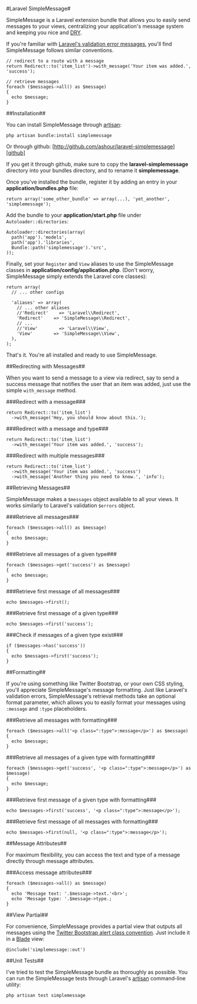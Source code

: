 #Laravel SimpleMessage#

SimpleMessage is a Laravel extension bundle that allows you to easily send messages to your views, centralizing your application's message system and keeping you nice and [DRY][dry].

[dry]: http://en.wikipedia.org/wiki/Don't_repeat_yourself "Don't Repeat Yourself"

If you're familiar with [Laravel's validation error messages][validation], you'll find SimpleMessage follows similar conventions.

[validation]: http://laravel.com/docs/validation#retrieving-error-messages

    // redirect to a route with a message
    return Redirect::to('item_list')->with_message('Your item was added.', 'success');

    // retrieve messages
    foreach ($messages->all() as $message)
    {
      echo $message;
    }

##Installation##

You can install SimpleMessage through [artisan][art-install]:

[art-install]: http://laravel.com/docs/bundles#installing-bundles

    php artisan bundle:install simplemessage

Or through github: [http://github.com/ashour/laravel-simplemessage][github]

[github]: http://github.com/ashour/laravel-simplemessage

If you get it through github, make sure to copy the **laravel-simplemessage** directory into your bundles directory, and to rename it **simplemessage**.

Once you've installed the bundle, register it by adding an entry in your **application/bundles.php** file:

    return array('some_other_bundle' => array(...), 'yet_another', 'simplemessage');

Add the bundle to your **application/start.php** file under `Autoloader::directories`:

    Autoloader::directories(array(
      path('app').'models',
      path('app').'libraries',
      Bundle::path('simplemessage').'src',
    ));

Finally, set your `Register` and `View` aliases to use the SimpleMessage classes in **application/config/application.php**. (Don't worry, SimpleMessage simply extends the Laravel core classes):

    return array(
      // ... other configs

      'aliases' => array(
        // ... other aliases
        //'Redirect'    => 'Laravel\\Redirect',
        'Redirect'    => 'SimpleMessage\\Redirect',
        // ...
        //'View'        => 'Laravel\\View',
        'View'        => 'SimpleMessage\\View',
      ),
    );

That's it. You're all installed and ready to use SimpleMessage.

##Redirecting with Messages##

When you want to send a message to a view via redirect, say to send a success message that notifies the user that an item was added, just use the simple `with_message` method.

###Redirect with a message###

    return Redirect::to('item_list')
      ->with_message('Hey, you should know about this.');

###Redirect with a message and type###

    return Redirect::to('item_list')
      ->with_message('Your item was added.', 'success');

###Redirect with multiple messages###

    return Redirect::to('item_list')
      ->with_message('Your item was added.', 'success')
      ->with_message('Another thing you need to know.', 'info');

##Retrieving Messages##

SimpleMessage makes a `$messages` object available to all your views. It works similarly to Laravel's validation `$errors` object.

###Retrieve all messages###

    foreach ($messages->all() as $message)
    {
      echo $message;
    }

###Retrieve all messages of a given type###
  
    foreach ($messages->get('success') as $message)
    {
      echo $message;
    }
  
###Retrieve first message of all messages###

    echo $messages->first();

###Retrieve first message of a given type###

    echo $messages->first('success');

###Check if messages of a given type exist###

    if ($messages->has('success'))
    {
      echo $messages->first('success');
    }

##Formatting##

If you're using something like Twitter Bootstrap, or your own CSS styling, you'll appreciate SimpleMessage's message formatting. Just like Laravel's validation errors, SimpleMessage's retrieval methods take an optional format parameter, which allows you to easily format your messages using `:message` and `:type` placeholders.

###Retrieve all messages with formatting###

    foreach ($messages->all('<p class=":type">:message</p>') as $message)
    {
      echo $message;
    }

###Retrieve all messages of a given type with formatting###

    foreach ($messages->get('success', '<p class=":type">:message</p>') as $message)
    {
      echo $message;
    }

###Retrieve first message of a given type with formatting###

    echo $messages->first('success', '<p class=":type">:message</p>');

###Retrieve first message of all messages with formatting###

    echo $messages->first(null, '<p class=":type">:message</p>');

##Message Attributes##

For maximum flexibility, you can access the text and type of a message directly through message attributes.

###Access message attributes###

    foreach ($messages->all() as $message)
    {
      echo 'Message text: '.$message->text.'<br>';
      echo 'Message type: '.$message->type.;
    }

##View Partial##

For convenience, SimpleMessage provides a partial view that outputs all messages using the [Twitter Bootstrap alert class convention][bootstrap]. Just include it in a [Blade][blade] view:

[bootstrap]: http://twitter.github.com/bootstrap/components.html#alerts
[blade]: http://laravel.com/docs/views/templating#blade-template-engine

    @include('simplemessage::out')

##Unit Tests##

I've tried to test the SimpleMessage bundle as thoroughly as possible. You can run the SimpleMessage tests through Laravel's [artisan][artisan] command-line utility:

[artisan]: http://laravel.com/docs/artisan/commands#unit-tests

    php artisan test simplemessage

